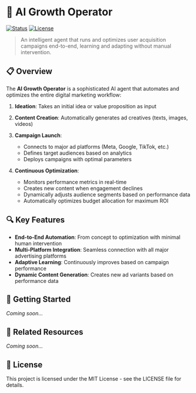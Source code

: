 # 🚀 AI Growth Operator

[![Status](https://img.shields.io/badge/Status-Development-yellow)](https://github.com/username/ai-ugc)
[![License](https://img.shields.io/badge/License-MIT-blue)](LICENSE)

> An intelligent agent that runs and optimizes user acquisition campaigns end-to-end, learning and adapting without manual intervention.

## 📋 Overview

The **AI Growth Operator** is a sophisticated AI agent that automates and optimizes the entire digital marketing workflow:

1. **Ideation**: Takes an initial idea or value proposition as input
2. **Content Creation**: Automatically generates ad creatives (texts, images, videos)
3. **Campaign Launch**: 
   - Connects to major ad platforms (Meta, Google, TikTok, etc.)
   - Defines target audiences based on analytics
   - Deploys campaigns with optimal parameters

4. **Continuous Optimization**:
   - Monitors performance metrics in real-time
   - Creates new content when engagement declines
   - Dynamically adjusts audience segments based on performance data
   - Automatically optimizes budget allocation for maximum ROI

## 🔍 Key Features

- **End-to-End Automation**: From concept to optimization with minimal human intervention
- **Multi-Platform Integration**: Seamless connection with all major advertising platforms
- **Adaptive Learning**: Continuously improves based on campaign performance
- **Dynamic Content Generation**: Creates new ad variants based on performance data

## 🚀 Getting Started

*Coming soon...*

## 🔗 Related Resources

*Coming soon...*

## 📄 License

This project is licensed under the MIT License - see the LICENSE file for details.
